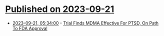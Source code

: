# [Published on 2023-09-21](index.md)

* [2023-09-21, 05:34:00](https://soylentnews.org/article.pl?sid=23/09/19/1823207&from=rss) - [Trial Finds MDMA Effective For PTSD, On Path To FDA Approval](https://soylentnews.org/article.pl?sid=23/09/19/1823207&from=rss)

